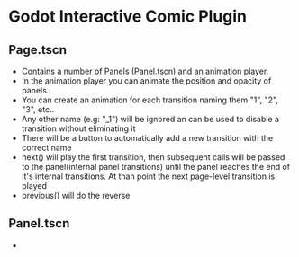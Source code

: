# Godot Interactive Comic Plugin

## Page.tscn

- Contains a number of Panels (Panel.tscn) and an animation player. 
- In the animation player you can animate the position and opacity of panels. 
- You can create an animation for each transition naming them "1", "2", "3", etc..
- Any other name (e.g: "_1") will be ignored an can be used to disable a transition without eliminating it
- There will be a button to automatically add a new transition with the correct name
- next() will play the first transition, then subsequent calls will be passed to the panel(internal panel transitions) until the panel reaches the end of it's internal transitions. At than point the next page-level transition is played
- previous() will do the reverse

## Panel.tscn

- 